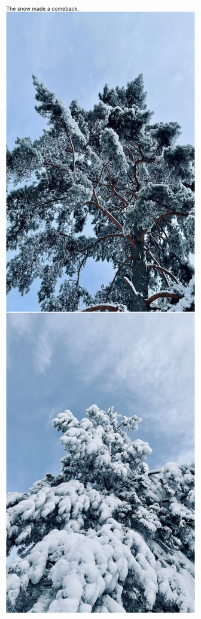 ---
---

The snow made a comeback.
<img src="/images/snowy-tree-one.jpg" width="600" height="800" alt="A pine tree dressed in snow. But, as the photo is shot from below, close to the tree trunk, some green is shown as well." />
<img src="/images/snowy-tree-two.jpg" width="600" height="800" alt="Another snowy pine tree with a heavy layer of snow." />
